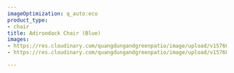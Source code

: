 ```yaml
---
imageOptimization: q_auto:eco
product_type:
- chair
title: Adirondack Chair (Blue)
images:
- https://res.cloudinary.com/quangdungandgreenpatio/image/upload/v1576075927/posts/DSC07526_n3yw88.png
- https://res.cloudinary.com/quangdungandgreenpatio/image/upload/v1576075926/posts/DSC07531_phycrq.png

---
```


